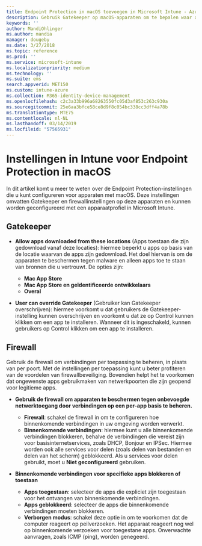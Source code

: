 ```yaml
---
title: Endpoint Protection in macOS toevoegen in Microsoft Intune - Azure | Microsoft Docs
description: Gebruik Gatekeeper op macOS-apparaten om te bepalen waar apps kunnen worden geïnstalleerd, inclusief de Mac App Store. Schakel met Microsoft Intune ook een firewall in of configureer een firewall die bepaalde apps toestaat, bepaalde apps blokkeert, de verborgen modus gebruikt en zelfs bepaalde typen binnenkomende verbindingen blokkeert.
keywords: ''
author: MandiOhlinger
ms.author: mandia
manager: dougeby
ms.date: 3/27/2018
ms.topic: reference
ms.prod: ''
ms.service: microsoft-intune
ms.localizationpriority: medium
ms.technology: ''
ms.suite: ems
search.appverid: MET150
ms.custom: intune-azure
ms.collection: M365-identity-device-management
ms.openlocfilehash: c2c3a33b996a68263550fc05d3af853c263c930a
ms.sourcegitcommit: 25e6aa3bfce58ce8d9f8c054bc338cc3dff4a78b
ms.translationtype: MTE75
ms.contentlocale: nl-NL
ms.lasthandoff: 03/14/2019
ms.locfileid: "57565931"
---
```

# <a name="macos-endpoint-protection-settings-in-intune"></a>Instellingen in Intune voor Endpoint Protection in macOS

In dit artikel komt u meer te weten over de Endpoint Protection-instellingen die u kunt configureren voor apparaten met macOS. Deze instellingen omvatten Gatekeeper en firewallinstellingen op deze apparaten en kunnen worden geconfigureerd met een apparaatprofiel in Microsoft Intune.

## <a name="gatekeeper"></a>Gatekeeper

- **Allow apps downloaded from these locations**  (Apps toestaan die zijn gedownload vanaf deze locaties): hiermee beperkt u apps op basis van de locatie waarvan de apps zijn gedownload. Het doel hiervan is om de apparaten te beschermen tegen malware en alleen apps toe te staan van bronnen die u vertrouwt. De opties zijn: 
  - **Mac App Store**
  - **Mac App Store en geïdentificeerde ontwikkelaars**
  - **Overal**

- **User can override Gatekeeper**  (Gebruiker kan Gatekeeper overschrijven): hiermee voorkomt u dat gebruikers de Gatekeeper-instelling kunnen overschrijven en voorkomt u dat ze op Control kunnen klikken om een app te installeren. Wanneer dit is ingeschakeld, kunnen gebruikers op Control klikken om een app te installeren.

## <a name="firewall"></a>Firewall

Gebruik de firewall om verbindingen per toepassing te beheren, in plaats van per poort. Met de instellingen per toepassing kunt u beter profiteren van de voordelen van firewallbeveiliging. Bovendien helpt het te voorkomen dat ongewenste apps gebruikmaken van netwerkpoorten die zijn geopend voor legitieme apps.

- **Gebruik de firewall om apparaten te beschermen tegen onbevoegde netwerktoegang door verbindingen op een per-app basis te beheren.**
  - **Firewall**: schakel de firewall in om te configureren hoe binnenkomende verbindingen in uw omgeving worden verwerkt.
  - **Binnenkomende verbindingen**: hiermee kunt u alle binnenkomende verbindingen blokkeren, behalve de verbindingen die vereist zijn voor basisinternetservices, zoals DHCP, Bonjour en IPSec. Hiermee worden ook alle services voor delen (zoals delen van bestanden en delen van het scherm) geblokkeerd. Als u services voor delen gebruikt, moet u **Niet geconfigureerd** gebruiken.

- **Binnenkomende verbindingen voor specifieke apps blokkeren of toestaan**
  - **Apps toegestaan**: selecteer de apps die expliciet zijn toegestaan voor het ontvangen van binnenkomende verbindingen.
  - **Apps geblokkeerd**: selecteer de apps die binnenkomende verbindingen moeten blokkeren.
  - **Verborgen modus**: schakel deze optie in om te voorkomen dat de computer reageert op peilverzoeken. Het apparaat reageert nog wel op binnenkomende verzoeken voor toegestane apps. Onverwachte aanvragen, zoals ICMP (ping), worden genegeerd.
